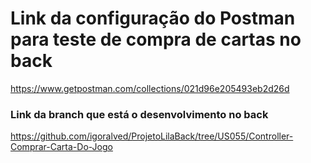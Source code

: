 # Link da configuração do Postman para teste de compra de cartas no back 
https://www.getpostman.com/collections/021d96e205493eb2d26d

### Link da branch que está o desenvolvimento no back 
https://github.com/igoralved/ProjetoLilaBack/tree/US055/Controller-Comprar-Carta-Do-Jogo
